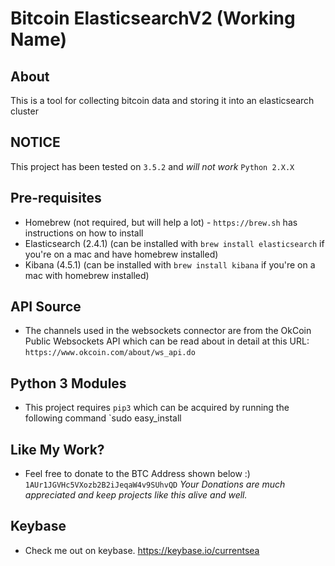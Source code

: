# Bitcoin ElasticsearchV2 (Working Name)  

## About
This is a tool for collecting bitcoin data and storing it into an elasticsearch cluster 

## NOTICE 
This project has been tested on `3.5.2` and _will not work_  `Python 2.X.X` 

## Pre-requisites
* Homebrew (not required, but will help a lot) - `https://brew.sh` has instructions on how to install 
* Elasticsearch (2.4.1) (can be installed with `brew install elasticsearch` if you're on a mac and have homebrew installed)  
* Kibana (4.5.1) (can be installed with `brew install kibana` if you're on a mac with homebrew installed) 

## API Source
* The channels used in the websockets connector are from the OkCoin Public Websockets API which can be read about in detail at this URL: `https://www.okcoin.com/about/ws_api.do`

## Python 3 Modules
* This project requires `pip3` which can be acquired by running the following command 
`sudo easy_install 

## Like My Work? 
* Feel free to donate to the BTC Address shown below :) 
`1AUr1JGVHc5VXozb2B2iJeqaW4v9SUhvQD`
*_Your Donations are much appreciated and keep projects like this alive and well._*

## Keybase
* Check me out on keybase. https://keybase.io/currentsea 
